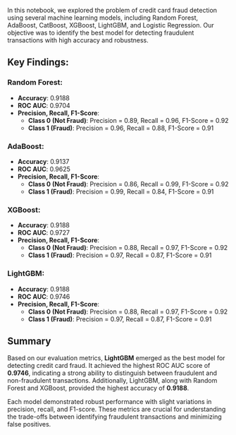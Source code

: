 In this notebook, we explored the problem of credit card fraud detection using several machine learning models, including Random Forest, AdaBoost, CatBoost, XGBoost, LightGBM, and Logistic Regression. Our objective was to identify the best model for detecting fraudulent transactions with high accuracy and robustness.

## Key Findings:

### Random Forest:
- **Accuracy**: 0.9188
- **ROC AUC**: 0.9704
- **Precision, Recall, F1-Score**:
  - **Class 0 (Not Fraud)**: Precision = 0.89, Recall = 0.96, F1-Score = 0.92
  - **Class 1 (Fraud)**: Precision = 0.96, Recall = 0.88, F1-Score = 0.91

### AdaBoost:
- **Accuracy**: 0.9137
- **ROC AUC**: 0.9625
- **Precision, Recall, F1-Score**:
  - **Class 0 (Not Fraud)**: Precision = 0.86, Recall = 0.99, F1-Score = 0.92
  - **Class 1 (Fraud)**: Precision = 0.99, Recall = 0.84, F1-Score = 0.91


### XGBoost:
- **Accuracy**: 0.9188
- **ROC AUC**: 0.9727
- **Precision, Recall, F1-Score**:
  - **Class 0 (Not Fraud)**: Precision = 0.88, Recall = 0.97, F1-Score = 0.92
  - **Class 1 (Fraud)**: Precision = 0.97, Recall = 0.87, F1-Score = 0.91

### LightGBM:
- **Accuracy**: 0.9188
- **ROC AUC**: 0.9746
- **Precision, Recall, F1-Score**:
  - **Class 0 (Not Fraud)**: Precision = 0.88, Recall = 0.97, F1-Score = 0.92
  - **Class 1 (Fraud)**: Precision = 0.97, Recall = 0.87, F1-Score = 0.91

## Summary

Based on our evaluation metrics, **LightGBM** emerged as the best model for detecting credit card fraud. It achieved the highest ROC AUC score of **0.9746**, indicating a strong ability to distinguish between fraudulent and non-fraudulent transactions. Additionally, LightGBM, along with Random Forest and XGBoost, provided the highest accuracy of **0.9188**.

Each model demonstrated robust performance with slight variations in precision, recall, and F1-score. These metrics are crucial for understanding the trade-offs between identifying fraudulent transactions and minimizing false positives.
